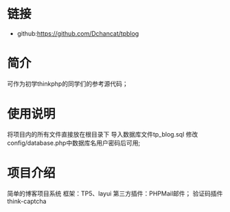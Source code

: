 # 链接
- github:https://github.com/Dchancat/tpblog

# 简介
可作为初学thinkphp的同学们的参考源代码；  

# 使用说明
 将项目内的所有文件直接放在根目录下
 导入数据库文件tp_blog.sql
 修改config/database.php中数据库名用户密码后可用;

# 项目介绍
简单的博客项目系统
框架：TP5、layui
第三方插件：PHPMail邮件；
验证码插件think-captcha

